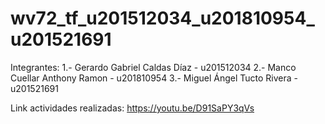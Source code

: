 # wv72_tf_u201512034_u201810954_u201521691
Integrantes: 
1.- Gerardo Gabriel Caldas Díaz - u201512034
2.- Manco Cuellar Anthony Ramon - u201810954
3.- Miguel Ángel Tucto Rivera - u201521691

Link actividades realizadas: https://youtu.be/D91SaPY3qVs
